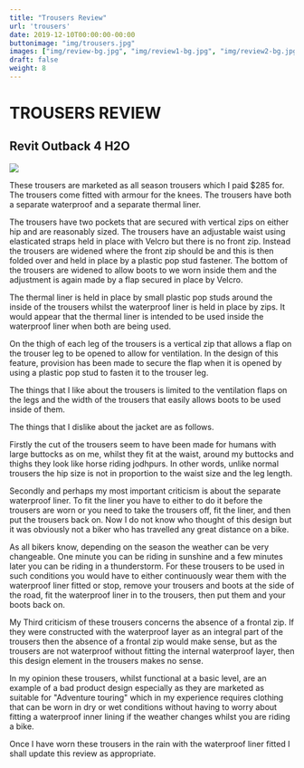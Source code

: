 ```yaml
---
title: "Trousers Review"
url: 'trousers'
date: 2019-12-10T00:00:00-00:00
buttonimage: "img/trousers.jpg"
images: ["img/review-bg.jpg", "img/review1-bg.jpg", "img/review2-bg.jpg"]
draft: false
weight: 8
---
```


# TROUSERS REVIEW

## Revit Outback 4 H2O 

![](../img/trousers.jpg)

These trousers are marketed as all season trousers which I paid $285 for. The trousers come fitted with armour for the knees. The trousers have both a separate waterproof and a separate thermal liner.

The trousers have two pockets that are secured with vertical zips on either hip and are reasonably sized. The trousers have an adjustable waist using elasticated straps held in place with Velcro but there is no front zip. Instead the trousers are widened where the front zip should be and this is then folded over and held in place by a plastic pop stud fastener. The bottom of the trousers are widened to allow boots to we worn inside them and the adjustment is again made by a flap secured in place by Velcro.

The thermal liner is held in place by small plastic pop studs around the inside of the trousers whilst the waterproof liner is held in place by zips. It would appear that the thermal liner is intended to be used inside the waterproof liner when both are being used.

On the thigh of each leg of the trousers is a vertical zip that allows a flap on the trouser leg to be opened to allow for ventilation. In the design of this feature, provision has been made to secure the flap when it is opened by using a plastic pop stud to fasten it to the trouser leg. 

The things that I like about the trousers is limited to the ventilation flaps on the legs and the width of the trousers that easily allows boots to be used inside of them. 

The things that I dislike about the jacket are as follows. 

Firstly the cut of the trousers seem to have been made for humans with large buttocks as on me, whilst they fit at the waist, around my buttocks and thighs they look like horse riding jodhpurs. In other words, unlike normal trousers the hip size is not in proportion to the waist size and the leg length.

Secondly and perhaps my most important criticism is about the separate waterproof liner. To fit the liner you have to either to do it before the trousers are worn or you need to take the trousers off, fit the liner, and then put the trousers back on. Now I do not know who thought of this design but it was obviously not a biker who has travelled any great distance on a bike. 

As all bikers know, depending on the season the weather can be very changeable. One minute you can be riding in sunshine and a few minutes later you can be riding in a thunderstorm. For these trousers to be used in such conditions you would have to either continuously wear them with the waterproof liner fitted or stop, remove your trousers and boots at the side of the road, fit the waterproof liner in to the trousers, then put them and your boots back on.

My Third criticism of these trousers concerns the absence of a frontal zip. If they were constructed with the waterproof layer as an integral part of the trousers then the absence of a frontal zip would make sense, but as the trousers are not waterproof without fitting the internal waterproof layer, then this design element in the trousers makes no sense.

In my opinion these trousers, whilst functional at a basic level, are an example of a bad product design especially as they are marketed as suitable for "Adventure touring" which in my experience requires clothing that can be worn in dry or wet conditions without having to worry about fitting a waterproof inner lining if the weather changes whilst you are riding a bike.

Once I have worn these trousers in the rain with the waterproof liner fitted I shall update this review as appropriate.